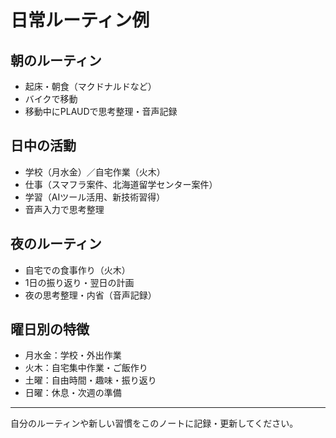 # 日常ルーティン例

## 朝のルーティン
- 起床・朝食（マクドナルドなど）
- バイクで移動
- 移動中にPLAUDで思考整理・音声記録

## 日中の活動
- 学校（月水金）／自宅作業（火木）
- 仕事（スマフラ案件、北海道留学センター案件）
- 学習（AIツール活用、新技術習得）
- 音声入力で思考整理

## 夜のルーティン
- 自宅での食事作り（火木）
- 1日の振り返り・翌日の計画
- 夜の思考整理・内省（音声記録）

## 曜日別の特徴
- 月水金：学校・外出作業
- 火木：自宅集中作業・ご飯作り
- 土曜：自由時間・趣味・振り返り
- 日曜：休息・次週の準備

---

自分のルーティンや新しい習慣をこのノートに記録・更新してください。 